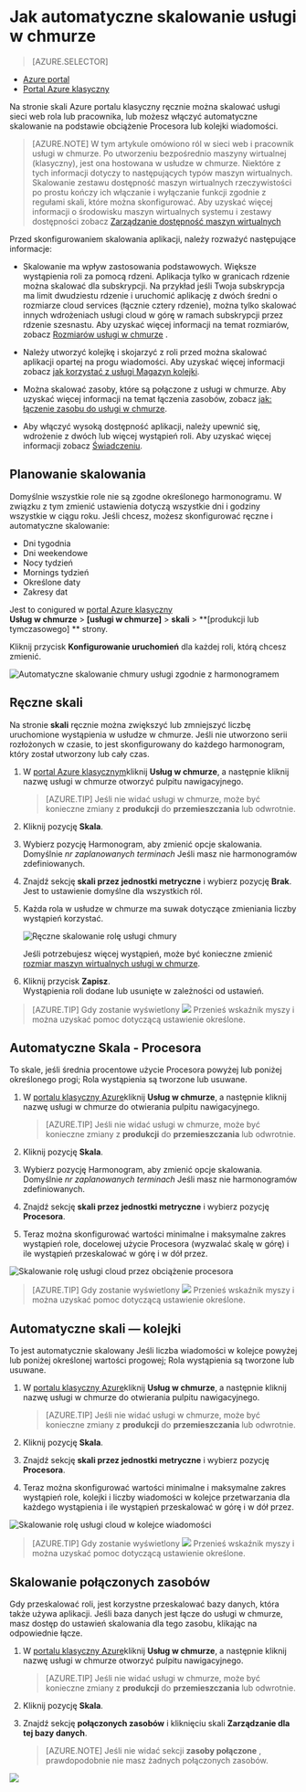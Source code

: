 <properties
    pageTitle="Automatyczne skalowanie usługi w chmurze w portalu | Microsoft Azure"
    description="(klasyczny) Dowiedz się, jak korzystać z portalu klasyczny skonfigurować automatyczne skali zasady chmury usługi sieci web rola lub pracownika w Azure."
    services="cloud-services"
    documentationCenter=""
    authors="Thraka"
    manager="timlt"
    editor=""/>

<tags
    ms.service="cloud-services"
    ms.workload="tbd"
    ms.tgt_pltfrm="na"
    ms.devlang="na"
    ms.topic="article"
    ms.date="09/06/2016"
    ms.author="adegeo"/>


# <a name="how-to-auto-scale-a-cloud-service"></a>Jak automatyczne skalowanie usługi w chmurze

> [AZURE.SELECTOR]
- [Azure portal](cloud-services-how-to-scale-portal.md)
- [Portal Azure klasyczny](cloud-services-how-to-scale.md)

Na stronie skali Azure portalu klasyczny ręcznie można skalować usługi sieci web rola lub pracownika, lub możesz włączyć automatyczne skalowanie na podstawie obciążenie Procesora lub kolejki wiadomości.

>[AZURE.NOTE] W tym artykule omówiono ról w sieci web i pracownik usługi w chmurze. Po utworzeniu bezpośrednio maszyny wirtualnej (klasyczny), jest ona hostowana w usłudze w chmurze. Niektóre z tych informacji dotyczy to następujących typów maszyn wirtualnych. Skalowanie zestawu dostępność maszyn wirtualnych rzeczywistości po prostu kończy ich włączanie i wyłączanie funkcji zgodnie z regułami skali, które można skonfigurować. Aby uzyskać więcej informacji o środowisku maszyn wirtualnych systemu i zestawy dostępności zobacz [Zarządzanie dostępność maszyn wirtualnych](../virtual-machines/virtual-machines-windows-classic-configure-availability.md)

Przed skonfigurowaniem skalowania aplikacji, należy rozważyć następujące informacje:

- Skalowanie ma wpływ zastosowania podstawowych. Większe wystąpienia roli za pomocą rdzeni. Aplikacja tylko w granicach rdzenie można skalować dla subskrypcji. Na przykład jeśli Twoja subskrypcja ma limit dwudziestu rdzenie i uruchomić aplikację z dwóch średni o rozmiarze cloud services (łącznie cztery rdzenie), można tylko skalować innych wdrożeniach usługi cloud w górę w ramach subskrypcji przez rdzenie szesnastu. Aby uzyskać więcej informacji na temat rozmiarów, zobacz [Rozmiarów usługi w chmurze](cloud-services-sizes-specs.md) .

- Należy utworzyć kolejkę i skojarzyć z roli przed można skalować aplikacji opartej na progu wiadomości. Aby uzyskać więcej informacji zobacz [jak korzystać z usługi Magazyn kolejki](../storage/storage-dotnet-how-to-use-queues.md).

- Można skalować zasoby, które są połączone z usługi w chmurze. Aby uzyskać więcej informacji na temat łączenia zasobów, zobacz [jak: łączenie zasobu do usługi w chmurze](cloud-services-how-to-manage.md#how-to-link-a-resource-to-a-cloud-service).

- Aby włączyć wysoką dostępność aplikacji, należy upewnić się, wdrożenie z dwóch lub więcej wystąpień roli. Aby uzyskać więcej informacji zobacz [Świadczeniu](https://azure.microsoft.com/support/legal/sla/).



## <a name="schedule-scaling"></a>Planowanie skalowania

Domyślnie wszystkie role nie są zgodne określonego harmonogramu. W związku z tym zmienić ustawienia dotyczą wszystkie dni i godziny wszystkie w ciągu roku. Jeśli chcesz, możesz skonfigurować ręczne i automatyczne skalowanie:

- Dni tygodnia
- Dni weekendowe
- Nocy tydzień
- Mornings tydzień
- Określone daty
- Zakresy dat

Jest to conigured w [portal Azure klasyczny](https://manage.windowsazure.com/)  
**Usług w chmurze** > **\[usługi w chmurze\]** > **skali** > **\[produkcji lub tymczasowego\] ** strony.

Kliknij przycisk **Konfigurowanie uruchomień** dla każdej roli, którą chcesz zmienić.

![Automatyczne skalowanie chmury usługi zgodnie z harmonogramem][scale_schedules]



## <a name="manual-scale"></a>Ręczne skali

Na stronie **skali** ręcznie można zwiększyć lub zmniejszyć liczbę uruchomione wystąpienia w usłudze w chmurze. Jeśli nie utworzono serii rozłożonych w czasie, to jest skonfigurowany do każdego harmonogram, który został utworzony lub cały czas.

1. W [portal Azure klasycznym](https://manage.windowsazure.com/)kliknij **Usług w chmurze**, a następnie kliknij nazwę usługi w chmurze otworzyć pulpitu nawigacyjnego.

    > [AZURE.TIP] Jeśli nie widać usługi w chmurze, może być konieczne zmiany z **produkcji** do **przemieszczania** lub odwrotnie.

2. Kliknij pozycję **Skala**.

3. Wybierz pozycję Harmonogram, aby zmienić opcje skalowania. Domyślnie *nr zaplanowanych terminach* Jeśli masz nie harmonogramów zdefiniowanych.

4. Znajdź sekcję **skali przez jednostki metryczne** i wybierz pozycję **Brak**. Jest to ustawienie domyślne dla wszystkich ról.

5. Każda rola w usłudze w chmurze ma suwak dotyczące zmieniania liczby wystąpień korzystać.

    ![Ręczne skalowanie rolę usługi chmury][manual_scale]

    Jeśli potrzebujesz więcej wystąpień, może być konieczne zmienić [rozmiar maszyn wirtualnych usługi w chmurze](cloud-services-sizes-specs.md).

6. Kliknij przycisk **Zapisz**.  
Wystąpienia roli dodane lub usunięte w zależności od ustawień.

>[AZURE.TIP] Gdy zostanie wyświetlony ![][tip_icon] Przenieś wskaźnik myszy i można uzyskać pomoc dotyczącą ustawienie określone.


## <a name="automatic-scale---cpu"></a>Automatyczne Skala - Procesora

To skale, jeśli średnia procentowe użycie Procesora powyżej lub poniżej określonego progi; Rola wystąpienia są tworzone lub usuwane.

1. W [portalu klasyczny Azure](https://manage.windowsazure.com/)kliknij **Usług w chmurze**, a następnie kliknij nazwę usługi w chmurze do otwierania pulpitu nawigacyjnego.

    > [AZURE.TIP] Jeśli nie widać usługi w chmurze, może być konieczne zmiany z **produkcji** do **przemieszczania** lub odwrotnie.

2. Kliknij pozycję **Skala**.

3. Wybierz pozycję Harmonogram, aby zmienić opcje skalowania. Domyślnie *nr zaplanowanych terminach* Jeśli masz nie harmonogramów zdefiniowanych.

4. Znajdź sekcję **skali przez jednostki metryczne** i wybierz pozycję **Procesora**.

5. Teraz można skonfigurować wartości minimalne i maksymalne zakres wystąpień role, docelowej użycie Procesora (wyzwalać skalę w górę) i ile wystąpień przeskalować w górę i w dół przez.

![Skalowanie rolę usługi cloud przez obciążenie procesora][cpu_scale]

>[AZURE.TIP] Gdy zostanie wyświetlony ![][tip_icon] Przenieś wskaźnik myszy i można uzyskać pomoc dotyczącą ustawienie określone.





## <a name="automatic-scale---queue"></a>Automatyczne skali — kolejki

To jest automatycznie skalowany Jeśli liczba wiadomości w kolejce powyżej lub poniżej określonej wartości progowej; Rola wystąpienia są tworzone lub usuwane.

1. W [portalu klasyczny Azure](https://manage.windowsazure.com/)kliknij **Usług w chmurze**, a następnie kliknij nazwę usługi w chmurze do otwierania pulpitu nawigacyjnego.

    > [AZURE.TIP] Jeśli nie widać usługi w chmurze, może być konieczne zmiany z **produkcji** do **przemieszczania** lub odwrotnie.

2. Kliknij pozycję **Skala**.

3. Znajdź sekcję **skali przez jednostki metryczne** i wybierz pozycję **Procesora**.

4. Teraz można skonfigurować wartości minimalne i maksymalne zakres wystąpień role, kolejki i liczby wiadomości w kolejce przetwarzania dla każdego wystąpienia i ile wystąpień przeskalować w górę i w dół przez.

![Skalowanie rolę usługi cloud w kolejce wiadomości][queue_scale]

>[AZURE.TIP] Gdy zostanie wyświetlony ![][tip_icon] Przenieś wskaźnik myszy i można uzyskać pomoc dotyczącą ustawienie określone.


## <a name="scale-linked-resources"></a>Skalowanie połączonych zasobów

Gdy przeskalować roli, jest korzystne przeskalować bazy danych, która także używa aplikacji. Jeśli baza danych jest łącze do usługi w chmurze, masz dostęp do ustawień skalowania dla tego zasobu, klikając na odpowiednie łącze.

1. W [portalu klasyczny Azure](https://manage.windowsazure.com/)kliknij **Usług w chmurze**, a następnie kliknij nazwę usługi w chmurze otworzyć pulpitu nawigacyjnego.

    > [AZURE.TIP] Jeśli nie widać usługi w chmurze, może być konieczne zmiany z **produkcji** do **przemieszczania** lub odwrotnie.

2. Kliknij pozycję **Skala**.

3. Znajdź sekcję **połączonych zasobów** i kliknięciu skali **Zarządzanie dla tej bazy danych**.

    > [AZURE.NOTE] Jeśli nie widać sekcji **zasoby połączone** , prawdopodobnie nie masz żadnych połączonych zasobów.

![][linked_resource]


[manual_scale]: ./media/cloud-services-how-to-scale/manual-scale.png
[queue_scale]: ./media/cloud-services-how-to-scale/queue-scale.png
[cpu_scale]: ./media/cloud-services-how-to-scale/cpu-scale.png
[tip_icon]: ./media/cloud-services-how-to-scale/tip.png
[scale_schedules]: ./media/cloud-services-how-to-scale/schedules.png
[scale_popup]: ./media/cloud-services-how-to-scale/schedules-dialog.png
[linked_resource]: ./media/cloud-services-how-to-scale/linked-resources.png

